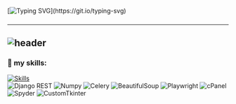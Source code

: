  [![Typing SVG](https://readme-typing-svg.herokuapp.com?lines=Hello+World!;I+am+a+Backend+Developer;Welcome+to+my+profile!)](https://git.io/typing-svg)

###
---
![header](https://capsule-render.vercel.app/api?type=waving&height=220&text=Junior%20Backend%20Developer&fontAlign=50&fontAlignY=40&color=gradient&desc=Python%20%7C%20Django%20%7C%20APIs&descAlign=50&descAlignY=65)
---
### 🚀 my skills:
[![Skills](https://skillicons.dev/icons?i=python,django,redis,mysql,sqlite,postgres,html,css,bootstrap,js,docker,linux,git,vscode,pycharm&perline=20)](https://skillicons.dev)  
![Django REST](https://img.shields.io/badge/Django%20REST-092E20?style=for-the-badge&logo=django&logoColor=white)
![Numpy](https://img.shields.io/badge/numpy-2E2E2E?style=for-the-badge&logo=python&logoColor=white)
![Celery](https://img.shields.io/badge/Celery-3C873A?style=for-the-badge)
![BeautifulSoup](https://img.shields.io/badge/BeautifulSoup-4B8BBE?style=for-the-badge&logo=python&logoColor=white)
![Playwright](https://img.shields.io/badge/Playwright-2EAD33?style=for-the-badge&logo=playwright&logoColor=white)
![cPanel](https://img.shields.io/badge/cPanel-FF6C2C?style=for-the-badge&logo=cpanel&logoColor=white)
![Spyder](https://img.shields.io/badge/Spyder-FF0000?style=for-the-badge&logo=spyder%20ide&logoColor=white)
![CustomTkinter](https://img.shields.io/badge/CustomTkinter-2E2E2E?style=for-the-badge&logo=python&logoColor=white)

